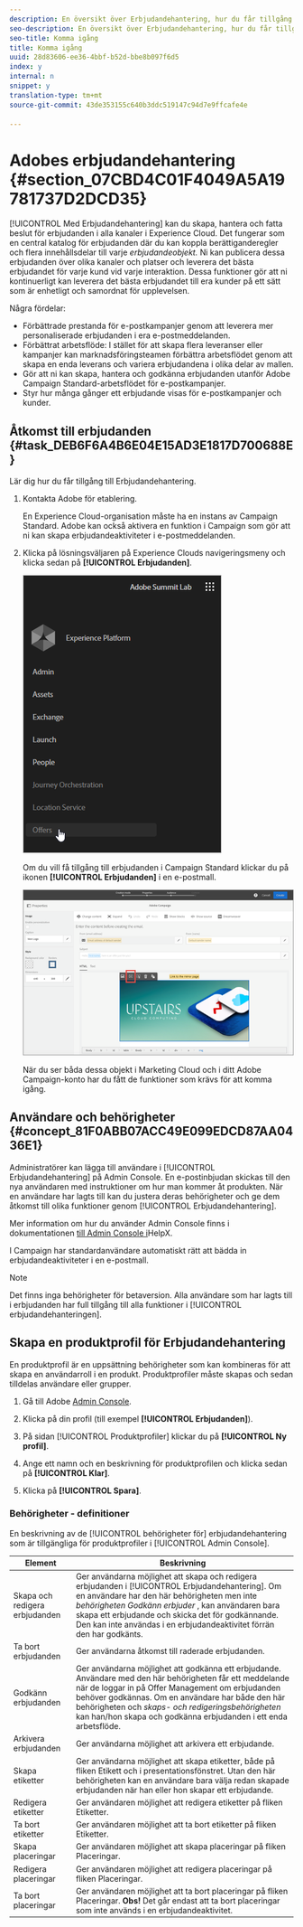 ```yaml
---
description: En översikt över Erbjudandehantering, hur du får tillgång till den och hur du beviljar användarbehörigheter.
seo-description: En översikt över Erbjudandehantering, hur du får tillgång till den och hur du beviljar användarbehörigheter.
seo-title: Komma igång
title: Komma igång
uuid: 28d83606-ee36-4bbf-b52d-bbe8b097f6d5
index: y
internal: n
snippet: y
translation-type: tm+mt
source-git-commit: 43de353155c640b3ddc519147c94d7e9ffcafe4e

---
```



# Adobes erbjudandehantering {#section_07CBD4C01F4049A5A19781737D2DCD35}

[!UICONTROL Med Erbjudandehantering] kan du skapa, hantera och fatta beslut för erbjudanden i alla kanaler i Experience Cloud. Det fungerar som en central katalog för erbjudanden där du kan koppla berättiganderegler och flera innehållsdelar till varje _erbjudandeobjekt._ Ni kan publicera dessa erbjudanden över olika kanaler och platser och leverera det bästa erbjudandet för varje kund vid varje interaktion. Dessa funktioner gör att ni kontinuerligt kan leverera det bästa erbjudandet till era kunder på ett sätt som är enhetligt och samordnat för upplevelsen.

Några fördelar:

* Förbättrade prestanda för e-postkampanjer genom att leverera mer personaliserade erbjudanden i era e-postmeddelanden.
* Förbättrat arbetsflöde: I stället för att skapa flera leveranser eller kampanjer kan marknadsföringsteamen förbättra arbetsflödet genom att skapa en enda leverans och variera erbjudandena i olika delar av mallen.
* Gör att ni kan skapa, hantera och godkänna erbjudanden utanför Adobe Campaign Standard-arbetsflödet för e-postkampanjer.
* Styr hur många gånger ett erbjudande visas för e-postkampanjer och kunder.

## Åtkomst till erbjudanden {#task_DEB6F6A4B6E04E15AD3E1817D700688E}

Lär dig hur du får tillgång till Erbjudandehantering.

1. Kontakta Adobe för etablering.

   En Experience Cloud-organisation måste ha en instans av Campaign Standard. Adobe kan också aktivera en funktion i Campaign som gör att ni kan skapa erbjudandeaktiviteter i e-postmeddelanden.

1. Klicka på lösningsväljaren på Experience Clouds navigeringsmeny och klicka sedan på **[!UICONTROL Erbjudanden]**.

   ![](assets/access-offers.png)

   Om du vill få tillgång till erbjudanden i Campaign Standard klickar du på ikonen **[!UICONTROL Erbjudanden]** i en e-postmall.

   ![](assets/campaign-add-offer.png)

   När du ser båda dessa objekt i Marketing Cloud och i ditt Adobe Campaign-konto har du fått de funktioner som krävs för att komma igång.

## Användare och behörigheter {#concept_81F0ABB07ACC49E099EDCD87AA0436E1}

Administratörer kan lägga till användare i [!UICONTROL Erbjudandehantering] på Admin Console. En e-postinbjudan skickas till den nya användaren med instruktioner om hur man kommer åt produkten. När en användare har lagts till kan du justera deras behörigheter och ge dem åtkomst till olika funktioner genom [!UICONTROL Erbjudandehantering].

Mer information om hur du använder Admin Console finns i dokumentationen [till Admin Console i](https://helpx.adobe.com/enterprise/help/aedash.html)HelpX.

I Campaign har standardanvändare automatiskt rätt att bädda in erbjudandeaktiviteter i en e-postmall.

>[!NOTE]
>
>Det finns inga behörigheter för betaversion. Alla användare som har lagts till i erbjudanden har full tillgång till alla funktioner i [!UICONTROL erbjudandehanteringen].

## Skapa en produktprofil för Erbjudandehantering

En produktprofil är en uppsättning behörigheter som kan kombineras för att skapa en användarroll i en produkt. Produktprofiler måste skapas och sedan tilldelas användare eller grupper.

1. Gå till Adobe [Admin Console](https://adminconsole.adobe.com/).

1. Klicka på din profil (till exempel **[!UICONTROL Erbjudanden]**).

1. På sidan [!UICONTROL Produktprofiler] klickar du på **[!UICONTROL Ny profil]**.

1. Ange ett namn och en beskrivning för produktprofilen och klicka sedan på **[!UICONTROL Klar]**.

1. Klicka på **[!UICONTROL Spara]**.

### Behörigheter - definitioner

En beskrivning av de [!UICONTROL behörigheter för] erbjudandehantering som är tillgängliga för produktprofiler i [!UICONTROL Admin Console].

| Element | Beskrivning |
|--- |--- |
| Skapa och redigera erbjudanden | Ger användarna möjlighet att skapa och redigera erbjudanden i [!UICONTROL Erbjudandehantering]. Om en användare har den här behörigheten men inte _behörigheten Godkänn erbjuder_ , kan användaren bara skapa ett erbjudande och skicka det för godkännande. Den kan inte användas i en erbjudandeaktivitet förrän den har godkänts. |
| Ta bort erbjudanden | Ger användarna åtkomst till raderade erbjudanden. |
| Godkänn erbjudanden | Ger användarna möjlighet att godkänna ett erbjudande. Användare med den här behörigheten får ett meddelande när de loggar in på Offer Management om erbjudanden behöver godkännas. Om en användare har både den här behörigheten och _skaps- och redigeringsbehörigheten_ kan han/hon skapa och godkänna erbjudanden i ett enda arbetsflöde. |
| Arkivera erbjudanden | Ger användarna möjlighet att arkivera ett erbjudande. |
| Skapa etiketter | Ger användarna möjlighet att skapa etiketter, både på fliken Etikett och i presentationsfönstret. Utan den här behörigheten kan en användare bara välja redan skapade erbjudanden när han eller hon skapar ett erbjudande. |
| Redigera etiketter | Ger användaren möjlighet att redigera etiketter på fliken Etiketter. |
| Ta bort etiketter | Ger användaren möjlighet att ta bort etiketter på fliken Etiketter. |
| Skapa placeringar | Ger användaren möjlighet att skapa placeringar på fliken Placeringar. |
| Redigera placeringar | Ger användaren möjlighet att redigera placeringar på fliken Placeringar. |
| Ta bort placeringar | Ger användaren möjlighet att ta bort placeringar på fliken Placeringar. **Obs!** Det går endast att ta bort placeringar som inte används i en erbjudandeaktivitet. |